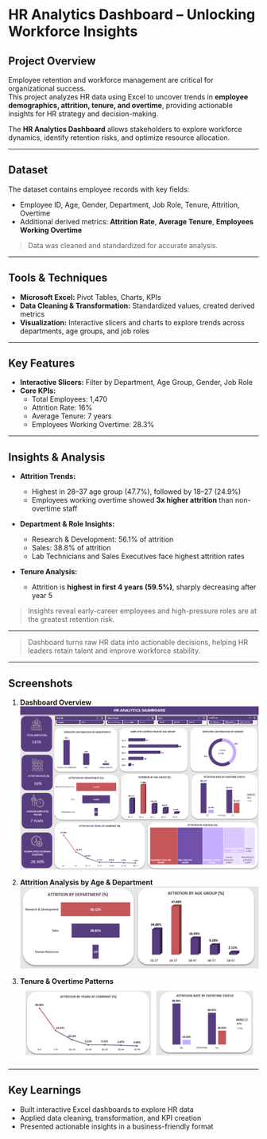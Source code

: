 # HR Analytics Dashboard – Unlocking Workforce Insights

## Project Overview

Employee retention and workforce management are critical for organizational success.  
This project analyzes HR data using Excel to uncover trends in **employee demographics, attrition, tenure, and overtime**, providing actionable insights for HR strategy and decision-making.

The **HR Analytics Dashboard** allows stakeholders to explore workforce dynamics, identify retention risks, and optimize resource allocation.

---

## Dataset

The dataset contains employee records with key fields:

* Employee ID, Age, Gender, Department, Job Role, Tenure, Attrition, Overtime  
* Additional derived metrics: **Attrition Rate**, **Average Tenure**, **Employees Working Overtime**

> Data was cleaned and standardized for accurate analysis.

---

## Tools & Techniques

* **Microsoft Excel:** Pivot Tables, Charts, KPIs  
* **Data Cleaning & Transformation:** Standardized values, created derived metrics  
* **Visualization:** Interactive slicers and charts to explore trends across departments, age groups, and job roles

---

## Key Features

* **Interactive Slicers:** Filter by Department, Age Group, Gender, Job Role  
* **Core KPIs:**  
  - Total Employees: 1,470  
  - Attrition Rate: 16%  
  - Average Tenure: 7 years  
  - Employees Working Overtime: 28.3%

---

## Insights & Analysis

* **Attrition Trends:**  
  - Highest in 28–37 age group (47.7%), followed by 18–27 (24.9%)  
  - Employees working overtime showed **3x higher attrition** than non-overtime staff  

* **Department & Role Insights:**  
  - Research & Development: 56.1% of attrition  
  - Sales: 38.8% of attrition  
  - Lab Technicians and Sales Executives face highest attrition rates  

* **Tenure Analysis:**  
  - Attrition is **highest in first 4 years (59.5%)**, sharply decreasing after year 5  

> Insights reveal early-career employees and high-pressure roles are at the greatest retention risk.

---

 

> Dashboard turns raw HR data into actionable decisions, helping HR leaders retain talent and improve workforce stability.

---

## Screenshots


1. **Dashboard Overview**  
   ![Dashboard Overview](screenshots/HRdashboard_overview.png)

2. **Attrition Analysis by Age & Department**  
   ![Attrition Insights](screenshots/attrition_insights.png)

3. **Tenure & Overtime Patterns**  
   ![Tenure & Overtime](screenshots/tenure_overtime.jpg)

---

## Key Learnings

* Built interactive Excel dashboards to explore HR data  
* Applied data cleaning, transformation, and KPI creation  
* Presented actionable insights in a business-friendly format  

